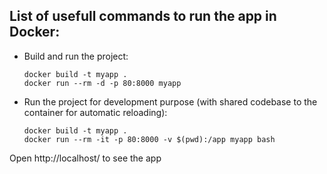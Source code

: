 ## List of usefull commands to run the app in Docker:

- Build and run the project:

      docker build -t myapp .
      docker run --rm -d -p 80:8000 myapp

- Run the project for development purpose (with shared codebase to the container for automatic reloading):

      docker build -t myapp .
      docker run --rm -it -p 80:8000 -v $(pwd):/app myapp bash

Open http://localhost/ to see the app
